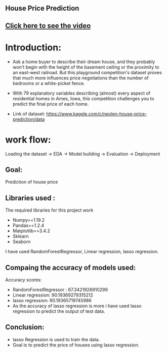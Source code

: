 ## House Price Prediction
## [Click here to see the video](https://drive.google.com/file/d/1BQ-c3fnUhL2a-9vdcln6yq2PbgoSKpv5/view?usp=sharing)
# Introduction:
- Ask a home buyer to describe their dream house, and they probably won't begin with the height of the basement ceiling or the proximity to an east-west railroad. But this playground competition's dataset proves that much more influences price negotiations than the number of bedrooms or a white-picket fence.

- With 79 explanatory variables describing (almost) every aspect of residential homes in Ames, Iowa, this competition challenges you to predict the final price of each home.

- Link of dataset: https://www.kaggle.com/c/neolen-house-price-prediction/data

# work flow:
Loading the dataset -> EDA -> Model building -> Evaluation -> Deployment
## Goal:
Prediction of house price

## Libraries used :
The required libraries for this project work
- Numpy==1.19.2
- Pandas==1.2.4
- Matplotlib==3.4.2
- Sklearn
- Seaborn


I have used RandomForestRegressor, Linear regression, lasso regression.

## Compaing the accuracy of models used:
Accuracy scores:
- RandomForestRegressor : 67.3421926910299
- Linear regression: 90.19369279315212
- lasso regression: 90.19365719745986
- As the accuracy of lasso regression is more i have used lasso regression to predict the output of test data.

## Conclusion:
- lasso Regression is used to train the data.
- Goal is to predict the price of houses using lasso regression.



